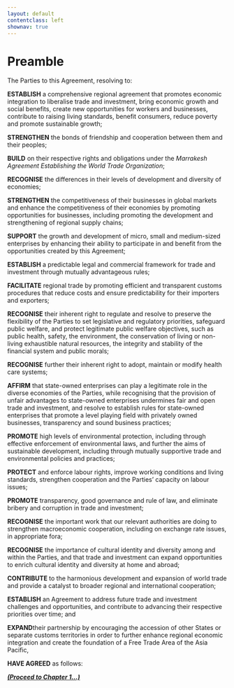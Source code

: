 ```yaml
---
layout: default
contentclass: left
shownav: true
---
```

# Preamble

The Parties to this Agreement, resolving to:

**ESTABLISH** a comprehensive regional agreement that promotes economic integration to liberalise trade and investment, bring economic growth and social benefits, create new opportunities for workers and businesses, contribute to raising living standards, benefit consumers, reduce poverty and promote sustainable growth;

**STRENGTHEN** the bonds of friendship and cooperation between them and their peoples;

**BUILD** on their respective rights and obligations under the _Marrakesh Agreement Establishing the World Trade Organization_;

**RECOGNISE** the differences in their levels of development and diversity of economies;

**STRENGTHEN** the competitiveness of their businesses in global markets and enhance the competitiveness of their economies by promoting opportunities for businesses, including promoting the development and strengthening of regional supply chains;

**SUPPORT** the growth and development of micro, small and medium-sized enterprises by enhancing their ability to participate in and benefit from the opportunities created by this Agreement;

**ESTABLISH** a predictable legal and commercial framework for trade and investment through mutually advantageous rules;

**FACILITATE** regional trade by promoting efficient and transparent customs procedures that reduce costs and ensure predictability for their importers and exporters;

**RECOGNISE** their inherent right to regulate and resolve to preserve the flexibility of the Parties to set legislative and regulatory priorities, safeguard public welfare, and protect legitimate public welfare objectives, such as public health, safety, the environment, the conservation of living or non-living exhaustible natural resources, the integrity and stability of the financial system and public morals;

**RECOGNISE** further their inherent right to adopt, maintain or modify health care systems;

**AFFIRM** that state-owned enterprises can play a legitimate role in the diverse economies of the Parties, while recognising that the provision of unfair advantages to state-owned enterprises undermines fair and open trade and investment, and resolve to establish rules for state-owned enterprises that promote a level playing field with privately owned businesses, transparency and sound business practices;

**PROMOTE** high levels of environmental protection, including through effective enforcement of environmental laws, and further the aims of sustainable development, including through mutually supportive trade and environmental policies and practices;

**PROTECT** and enforce labour rights, improve working conditions and living standards, strengthen cooperation and the Parties’ capacity on labour issues;

**PROMOTE** transparency, good governance and rule of law, and eliminate bribery and corruption in trade and investment;

**RECOGNISE** the important work that our relevant authorities are doing to strengthen macroeconomic cooperation, including on exchange rate issues, in appropriate fora;

**RECOGNISE** the importance of cultural identity and diversity among and within the Parties, and that trade and investment can expand opportunities to enrich cultural identity and diversity at home and abroad;

**CONTRIBUTE** to the harmonious development and expansion of world trade and provide a catalyst to broader regional and international cooperation;

**ESTABLISH** an Agreement to address future trade and investment challenges and opportunities, and contribute to advancing their respective priorities over time; and

**EXPAND**their partnership by encouraging the accession of other States or separate customs territories in order to further enhance regional economic integration and create the foundation of a Free Trade Area of the Asia Pacific,

**HAVE AGREED** as follows:

[**_(Proceed to Chapter 1...)_**](ch01.html)
